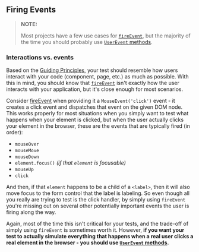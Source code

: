 ## Firing Events

> **NOTE:**
>
> Most projects have a few use cases for [`fireEvent`][fireEvent], but the majority of the time you should probably use [`UserEvent` methods][UserEvent].

### Interactions vs. events

Based on the [Guiding Principles], your test should resemble how users interact with your code (component, page, etc.) as much as possible. With this in mind, you should know that [`fireEvent`][fireEvent] isn't exactly how the user interacts with your application, but it's close enough for most scenarios.

Consider [fireEvent] when providing it a `MouseEvent('click')` event - it creates a click event and dispatches that event on the given DOM node. This works properly for most situations when you simply want to test what happens when your element is clicked, but when the user actually clicks your element in the browser, these are the events that are typically fired (in order):

* `mouseOver`
* `mouseMove`
* `mouseDown`
* `element.focus()` _(if that `element` is focusable)_
* `mouseUp`
* `click`

And then, if that `element` happens to be a child of a `<label>`, then it will also move focus to the form control that the label is labeling. So even though all you really are trying to test is the click handler, by simply using `fireEvent` you're missing out on several other potentially important events the user is firing along the way.

Again, most of the time this isn't critical for your tests, and the trade-off of simply using `fireEvent` is sometimes worth it. However, **if you want your test to actually simulate everything that happens when a real user clicks a real element in the browser - you should use [`UserEvent` methods][UserEvent].**


[fireEvent]: https://workiva.github.io/react_testing_library/rtl.dom.events/fireEvent.html
[UserEvent]: https://workiva.github.io/react_testing_library/user_event/UserEvent-class.html#static-methods
[Guiding Principles]: https://testing-library.com/docs/guiding-principles
